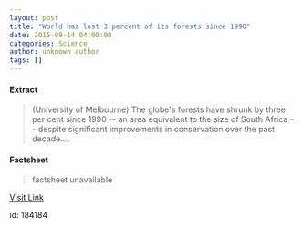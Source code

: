 ```yaml
---
layout: post
title: "World has lost 3 percent of its forests since 1990"
date: 2015-09-14 04:00:00
categories: Science
author: unknown author
tags: []
---
```



#### Extract
>(University of Melbourne) The globe's forests have shrunk by three per cent since 1990 -- an area equivalent to the size of South Africa -- despite significant improvements in conservation over the past decade....

#### Factsheet
>factsheet unavailable

[Visit Link](http://www.eurekalert.org/pub_releases/2015-09/uom-whl091415.php)

id:  184184
